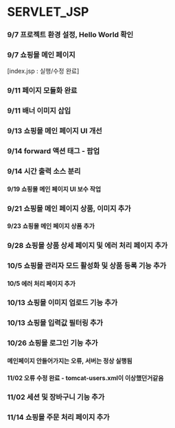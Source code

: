 # SERVLET_JSP
### 9/7 프로젝트 환경 설정, Hello World 확인
### 9/7 쇼핑몰 메인 페이지
[index.jsp : 실행/수정 완료]
### 9/11 페이지 모듈화 완료
### 9/11 배너 이미지 삽입
### 9/13 쇼핑몰 메인 페이지 UI 개선
### 9/14 forward 액션 태그 - 팝업
### 9/14 시간 출력 소스 분리
#### 9/19 쇼핑몰 메인 페이지 UI 보수 작업
### 9/21 쇼핑몰 메인 페이지 상품, 이미지 추가
#### 9/23 쇼핑몰 메인 페이지 상품 추가
### 9/28 쇼핑몰 상품 상세 페이지 및 에러 처리 페이지 추가
### 10/5 쇼핑몰 관리자 모드 활성화 및 상품 등록 기능 추가
#### 10/5 에러 처리 페이지 추가
### 10/13 쇼핑몰 이미지 업로드 기능 추가
### 10/13 쇼핑몰 입력값 필터링 추가
### 10/26 쇼핑몰 로그인 기능 추가
#### 메인페이지 안들어가지는 오류, 서버는 정상 실행됨
#### 11/02 오류 수정 완료 - tomcat-users.xml이 이상했던거같음
### 11/02 세션 및 장바구니 기능 추가
### 11/14 쇼핑몰 주문 처리 페이지 추가